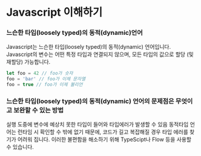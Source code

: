 # Javascript 이해하기

### 느슨한 타입(loosely typed)의 동적(dynamic)언어
  Javascript는 느슨한 타입(loosely typed)의 동적(dynamic) 언어입니다.
  Javascript의 변수는 어떤 특정 타입과 연결되지 않으며, 모든 타입의 값으로 할당 (및 재할당) 가능합니다.

```js
let foo = 42 // foo가 숫자
foo = 'bar' // foo가 이제 문자열
foo = true // foo가 이제 불리언
```
### 느슨한 타입(loosely typed)의 동적(dynamic) 언어의 문제점은 무엇이고 보완할 수 있는 방법
  실행 도중에 변수에 예상치 못한 타입이 들어와 타입에러가 발생할 수 있음
  동적타입 언어는 런타임 시 확인할 수 밖에 없기 때문에, 코드가 길고 복잡해질 경우 타입 에러를 찾기가 어려워 집니다.
  이러한 불편함을 해소하기 위해 TypeScipt나 Flow 등을 사용할 수 있습니다.
